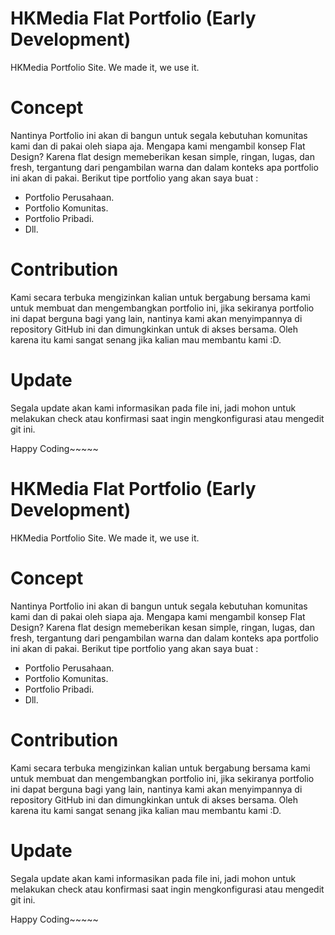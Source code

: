 # HKMedia Flat Portfolio (Early Development)
HKMedia Portfolio Site. We made it, we use it.

# Concept
Nantinya Portfolio ini akan di bangun untuk segala kebutuhan komunitas kami dan di pakai oleh siapa aja.
Mengapa kami mengambil konsep Flat Design? Karena flat design memeberikan kesan simple, ringan, lugas, dan fresh, tergantung dari pengambilan warna dan dalam konteks apa portfolio ini akan di pakai. Berikut tipe portfolio yang akan saya buat :
 - Portfolio Perusahaan.
 - Portfolio Komunitas.
 - Portfolio Pribadi.
 - Dll.

# Contribution
Kami secara terbuka mengizinkan kalian untuk bergabung bersama kami untuk membuat dan mengembangkan portfolio ini, jika sekiranya portfolio ini dapat berguna bagi yang lain, nantinya kami akan menyimpannya di repository GitHub ini dan dimungkinkan untuk di akses bersama. Oleh karena itu kami sangat senang jika kalian mau membantu kami :D.

# Update
Segala update akan kami informasikan pada file ini, jadi mohon untuk melakukan check atau konfirmasi saat ingin mengkonfigurasi atau mengedit git ini.

Happy Coding~~~~~
# HKMedia Flat Portfolio (Early Development)
HKMedia Portfolio Site. We made it, we use it.

# Concept
Nantinya Portfolio ini akan di bangun untuk segala kebutuhan komunitas kami dan di pakai oleh siapa aja.
Mengapa kami mengambil konsep Flat Design? Karena flat design memeberikan kesan simple, ringan, lugas, dan fresh, tergantung dari pengambilan warna dan dalam konteks apa portfolio ini akan di pakai. Berikut tipe portfolio yang akan saya buat :
 - Portfolio Perusahaan.
 - Portfolio Komunitas.
 - Portfolio Pribadi.
 - Dll.

# Contribution
Kami secara terbuka mengizinkan kalian untuk bergabung bersama kami untuk membuat dan mengembangkan portfolio ini, jika sekiranya portfolio ini dapat berguna bagi yang lain, nantinya kami akan menyimpannya di repository GitHub ini dan dimungkinkan untuk di akses bersama. Oleh karena itu kami sangat senang jika kalian mau membantu kami :D.

# Update
Segala update akan kami informasikan pada file ini, jadi mohon untuk melakukan check atau konfirmasi saat ingin mengkonfigurasi atau mengedit git ini.

Happy Coding~~~~~
